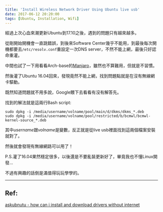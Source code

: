 ```yaml
---
title: 'Install Wireless Network Driver Using Ubuntu live usb'
date: 2017-06-12 20:20:00
tags: [Ubuntu, Installation, Wifi]
---
```

經過上次心血來潮更新Ubuntu到17.10之後，遇到的問題只有越來越多。

從剛開始開機會一直跳錯誤，到後來Software Center幾乎不能用，到最後每次開機都要去`/etc/resolv.conf`重設定一次DNS server，不然不能上網，最後只好認命重灌。

中間也試了一下用看看Arch-base的[Manjaro](https://manjaro.github.io/)，雖然也不算難用，但就是不習慣。

然後灌了Ubuntu 16.04回來，發現竟然不能上網，找到問題點就是在沒有無線網卡驅動。

既然知道問題就不用多說，Google餵下去看看有沒有解答先。

找到的解法就是這兩行Bash script:

    sudo dpkg -i /media/username/volname/pool/main/d/dkms/dkms_*.deb
    sudo dpkg -i /media/username/volname/pool/restricted/b/bcmwl/bcmwl-kernel-source_*.deb
    
其中*username*跟*volname*是變數，反正就是從live usb裡面找到這兩個檔案安裝就對了。

然後就會發現有無線網路可以用了！

P.S.灌了16.04果然穩定很多，以後還是不要亂裝更新好了，畢竟我也不懂Linux開發...

不過有興趣的話倒是滿值得玩玩學學的。

---
## Ref:
[askubnutu - how can i install and download drivers without internet](https://askubuntu.com/questions/146425/how-can-i-install-and-download-drivers-without-internet)
